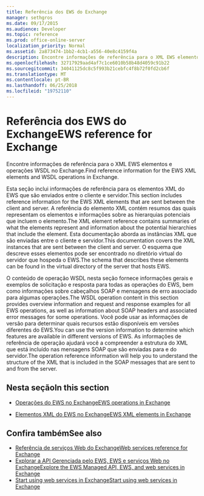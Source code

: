 ```yaml
---
title: Referência dos EWS do Exchange
manager: sethgros
ms.date: 09/17/2015
ms.audience: Developer
ms.topic: reference
ms.prod: office-online-server
localization_priority: Normal
ms.assetid: 2a873474-1bb2-4cb1-a556-40e8c4159f4a
description: Encontre informações de referência para o XML EWS elementos e operações WSDL no Exchange.
ms.openlocfilehash: 32717929aad4af7c1ce6010b58b48d4059c91b22
ms.sourcegitcommit: 34041125dc8c5f993b21cebfc4f8b72f0fd2cb6f
ms.translationtype: MT
ms.contentlocale: pt-BR
ms.lasthandoff: 06/25/2018
ms.locfileid: "19752110"
---
```

# <a name="ews-reference-for-exchange"></a><span data-ttu-id="eeb1e-103">Referência dos EWS do Exchange</span><span class="sxs-lookup"><span data-stu-id="eeb1e-103">EWS reference for Exchange</span></span>

<span data-ttu-id="eeb1e-104">Encontre informações de referência para o XML EWS elementos e operações WSDL no Exchange.</span><span class="sxs-lookup"><span data-stu-id="eeb1e-104">Find reference information for the EWS XML elements and WSDL operations in Exchange.</span></span>
  
<span data-ttu-id="eeb1e-105">Esta seção inclui informações de referência para os elementos XML do EWS que são enviados entre o cliente e servidor.</span><span class="sxs-lookup"><span data-stu-id="eeb1e-105">This section includes reference information for the EWS XML elements that are sent between the client and server.</span></span> <span data-ttu-id="eeb1e-106">A referência do elemento XML contém resumos das quais representam os elementos e informações sobre as hierarquias potenciais que incluem o elemento.</span><span class="sxs-lookup"><span data-stu-id="eeb1e-106">The XML element reference contains summaries of what the elements represent and information about the potential hierarchies that include the element.</span></span> <span data-ttu-id="eeb1e-107">Esta documentação aborda as instâncias XML que são enviadas entre o cliente e servidor.</span><span class="sxs-lookup"><span data-stu-id="eeb1e-107">This documentation covers the XML instances that are sent between the client and server.</span></span> <span data-ttu-id="eeb1e-108">O esquema que descreve esses elementos pode ser encontrado no diretório virtual do servidor que hospeda o EWS.</span><span class="sxs-lookup"><span data-stu-id="eeb1e-108">The schema that describes these elements can be found in the virtual directory of the server that hosts EWS.</span></span> 
  
<span data-ttu-id="eeb1e-109">O conteúdo de operação WSDL nesta seção fornece informações gerais e exemplos de solicitação e resposta para todas as operações do EWS, bem como informações sobre cabeçalhos SOAP e mensagens de erro associado para algumas operações.</span><span class="sxs-lookup"><span data-stu-id="eeb1e-109">The WSDL operation content in this section provides overview information and request and response examples for all EWS operations, as well as information about SOAP headers and associated error messages for some operations.</span></span> <span data-ttu-id="eeb1e-110">Você pode usar as informações de versão para determinar quais recursos estão disponíveis em versões diferentes do EWS.</span><span class="sxs-lookup"><span data-stu-id="eeb1e-110">You can use the version information to determine which features are available in different versions of EWS.</span></span> <span data-ttu-id="eeb1e-111">As informações de referência de operação ajudará você a compreender a estrutura do XML que está incluído nas mensagens SOAP que são enviadas para e do servidor.</span><span class="sxs-lookup"><span data-stu-id="eeb1e-111">The operation reference information will help you to understand the structure of the XML that is included in the SOAP messages that are sent to and from the server.</span></span> 
  
## <a name="in-this-section"></a><span data-ttu-id="eeb1e-112">Nesta seção</span><span class="sxs-lookup"><span data-stu-id="eeb1e-112">In this section</span></span>
<span data-ttu-id="eeb1e-113"><a name="bk_InThisSection"> </a></span><span class="sxs-lookup"><span data-stu-id="eeb1e-113"></span></span>

- [<span data-ttu-id="eeb1e-114">Operações do EWS no Exchange</span><span class="sxs-lookup"><span data-stu-id="eeb1e-114">EWS operations in Exchange</span></span>](ews-operations-in-exchange.md)
    
- [<span data-ttu-id="eeb1e-115">Elementos XML do EWS no Exchange</span><span class="sxs-lookup"><span data-stu-id="eeb1e-115">EWS XML elements in Exchange</span></span>](ews-xml-elements-in-exchange.md)
    
## <a name="see-also"></a><span data-ttu-id="eeb1e-116">Confira também</span><span class="sxs-lookup"><span data-stu-id="eeb1e-116">See also</span></span>

- [<span data-ttu-id="eeb1e-117">Referência de serviços Web do Exchange</span><span class="sxs-lookup"><span data-stu-id="eeb1e-117">Web services reference for Exchange</span></span>](web-services-reference-for-exchange.md)
- [<span data-ttu-id="eeb1e-118">Explorar a API Gerenciada pelo EWS, EWS e serviços Web no Exchange</span><span class="sxs-lookup"><span data-stu-id="eeb1e-118">Explore the EWS Managed API, EWS, and web services in Exchange</span></span>](../exchange-web-services/explore-the-ews-managed-api-ews-and-web-services-in-exchange.md)
- [<span data-ttu-id="eeb1e-119">Start using web services in Exchange</span><span class="sxs-lookup"><span data-stu-id="eeb1e-119">Start using web services in Exchange</span></span>](../exchange-web-services/start-using-web-services-in-exchange.md)
    

